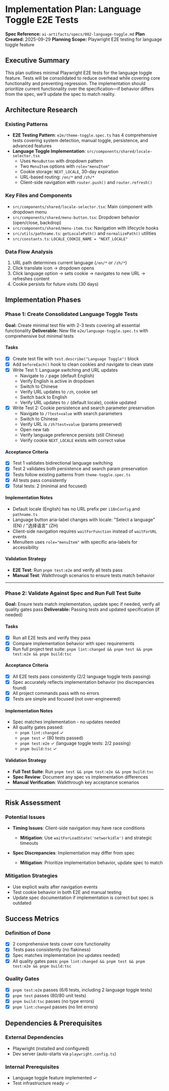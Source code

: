 # Implementation Plan: Language Toggle E2E Tests

**Spec Reference:** `ai-artifacts/specs/002-language-toggle.md`
**Plan Created:** 2025-09-29
**Planning Scope:** Playwright E2E testing for language toggle feature

## Executive Summary

This plan outlines minimal Playwright E2E tests for the language toggle feature. Tests will be consolidated to reduce overhead while covering core functionality and preventing regression. The implementation should prioritize current functionality over the specification—if behavior differs from the spec, we'll update the spec to match reality.

## Architecture Research

### Existing Patterns

- **E2E Testing Pattern**: `e2e/theme-toggle.spec.ts` has 4 comprehensive tests covering system detection, manual toggle, persistence, and advanced features
- **Language Toggle Implementation**: `src/components/shared/locale-selector.tsx`
  - Uses `MenuButton` with dropdown pattern
  - Two `MenuItem` options with `role="menuItem"`
  - Cookie storage: `NEXT_LOCALE`, 30-day expiration
  - URL-based routing: `/en/*` and `/zh/*`
  - Client-side navigation with `router.push()` and `router.refresh()`

### Key Files and Components

- `src/components/shared/locale-selector.tsx`: Main component with dropdown menu
- `src/components/shared/menu-button.tsx`: Dropdown behavior (open/close, backdrop)
- `src/components/shared/menu-item.tsx`: Navigation with lifecycle hooks
- `src/utils/pathname.ts`: `getLocalePath()` and `normalizePath()` utilities
- `src/constants.ts`: `LOCALE_COOKIE_NAME = "NEXT_LOCALE"`

### Data Flow Analysis

1. URL path determines current language (`/en/*` or `/zh/*`)
2. Click translate icon → dropdown opens
3. Click language option → sets cookie → navigates to new URL → refreshes content
4. Cookie persists for future visits (30 days)

## Implementation Phases

### Phase 1: Create Consolidated Language Toggle Tests

**Goal:** Create minimal test file with 2-3 tests covering all essential functionality
**Deliverable:** New file `e2e/language-toggle.spec.ts` with comprehensive but minimal tests

#### Tasks

- [x] Create test file with `test.describe("Language Toggle")` block
- [x] Add `beforeEach()` hook to clean cookies and navigate to clean state
- [x] Write Test 1: Language switching and URL updates
  - Navigate to `/` page (default English)
  - Verify English is active in dropdown
  - Switch to Chinese
  - Verify URL updates to `/zh`, cookie set
  - Switch back to English
  - Verify URL updates to `/` (default locale), cookie updated
- [x] Write Test 2: Cookie persistence and search parameter preservation
  - Navigate to `/?test=value` with search parameters
  - Switch to Chinese
  - Verify URL is `/zh?test=value` (params preserved)
  - Open new tab
  - Verify language preference persists (still Chinese)
  - Verify cookie `NEXT_LOCALE` exists with correct value

#### Acceptance Criteria

- [x] Test 1 validates bidirectional language switching
- [x] Test 2 validates both persistence and search param preservation
- [x] Tests follow existing patterns from `theme-toggle.spec.ts`
- [x] All tests pass consistently
- [x] Total tests: 2 (minimal and focused)

#### Implementation Notes

- Default locale (English) has no URL prefix per `i18nConfig` and `pathname.ts`
- Language button aria-label changes with locale: "Select a language" (EN) / "选择语言" (ZH)
- Client-side navigation requires `waitForFunction` instead of `waitForURL` events
- MenuItem uses `role="menuItem"` with specific aria-labels for accessibility

#### Validation Strategy

- **E2E Test**: Run `pnpm test:e2e` and verify all tests pass
- **Manual Test**: Walkthrough scenarios to ensure tests match behavior

---

### Phase 2: Validate Against Spec and Run Full Test Suite

**Goal:** Ensure tests match implementation, update spec if needed, verify all quality gates pass
**Deliverable:** Passing tests and updated specification (if needed)

#### Tasks

- [x] Run all E2E tests and verify they pass
- [x] Compare implementation behavior with spec requirements
- [x] Run full project test suite: `pnpm lint:changed && pnpm test && pnpm test:e2e && pnpm build:tsc`

#### Acceptance Criteria

- [x] All E2E tests pass consistently (2/2 language toggle tests passing)
- [x] Spec accurately reflects implementation behavior (no discrepancies found)
- [x] All project commands pass with no errors
- [x] Tests are simple and focused (not over-engineered)

#### Implementation Notes

- Spec matches implementation - no updates needed
- All quality gates passed:
  - `pnpm lint:changed` ✓
  - `pnpm test` ✓ (80 tests passed)
  - `pnpm test:e2e` ✓ (language toggle tests: 2/2 passing)
  - `pnpm build:tsc` ✓

#### Validation Strategy

- **Full Test Suite**: Run `pnpm test && pnpm test:e2e && pnpm build:tsc`
- **Spec Review**: Document any spec vs implementation differences
- **Manual Verification**: Walkthrough key acceptance scenarios

---

## Risk Assessment

### Potential Issues

- **Timing Issues**: Client-side navigation may have race conditions
  - **Mitigation**: Use `waitForLoadState('networkidle')` and strategic timeouts

- **Spec Discrepancies**: Implementation may differ from spec
  - **Mitigation**: Prioritize implementation behavior, update spec to match

### Mitigation Strategies

- Use explicit waits after navigation events
- Test cookie behavior in both E2E and manual testing
- Update spec documentation if implementation is correct but spec is outdated

## Success Metrics

### Definition of Done

- [x] 2 comprehensive tests cover core functionality
- [x] Tests pass consistently (no flakiness)
- [x] Spec matches implementation (no updates needed)
- [x] All quality gates pass: `pnpm lint:changed && pnpm test && pnpm test:e2e && pnpm build:tsc`

### Quality Gates

- [x] `pnpm test:e2e` passes (6/6 tests, including 2 language toggle tests)
- [x] `pnpm test` passes (80/80 unit tests)
- [x] `pnpm build:tsc` passes (no type errors)
- [x] `pnpm lint:changed` passes (no lint errors)

## Dependencies & Prerequisites

### External Dependencies

- Playwright (installed and configured)
- Dev server (auto-starts via `playwright.config.ts`)

### Internal Prerequisites

- Language toggle feature implemented ✓
- Test infrastructure ready ✓
